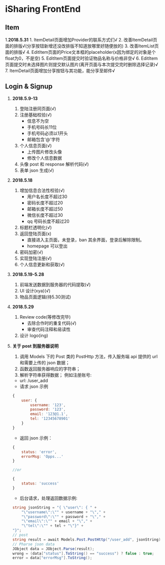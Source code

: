 # iSharing FrontEnd

## Item

1.**2018.5.31**
    1. ItemDetail页面增加Provider的联系方式们√
    2. 改善ItemDetail页面的排版√(分享按钮新增还没改排版不知道放哪里好随便放的)
    3. 改善ItemList页面的排版√
    4. EditItem页面的Price文本框的placeholder(x因为绑定的对象是个float为0，不是空)
    5. EditItem页面提交时验证物品名称与价格非空√
    6. EditItem页面提交时未选择图片则提交默认图片(离开页面与本次提交完时删除选择记录)√
    7. ItemDetail页面增加分享按钮与其功能，能分享至邮件√


## Login & Signup

1. **2018.5.9-13**
    1. 登陆注册同页面(√)
    1. 注册基础校验(√)
        - 信息不为空
        - 手机号码长11位
        - 手机号码必须以1开头
        - 邮箱包含'@'字符
    1. 个人信息页面(√)
        - 上传图片修改头像
        - 修改个人信息数据
    1. 头像 post 和 response 解析代码(√)
    1. 表单 json 生成(√)

1. **2018.5.18**
    1. 增加信息合法性校验(√)
        - 用户名长度不超过30
        - 密码长度不超过20
        - 邮箱长度不超过50
        - 微信长度不超过30
        - qq 号码长度不超过20
    1. 标题栏透明化(√)
    1. 返回登陆页面(x)
        - 直接进入主页面，未登录，ban 其余界面，登录后解除限制。
        - homepage 可以登出
    1. 密码加密(√)
    1. 实现登陆注册(√)
    1. 个人信息更新和获取(√)
1. **2018.5.19-5.28**
    1. 前端发送数据到服务器的代码提取(√)
    1. UI 设计(xya)(√)
    1. 物品页面逻辑(待5.30测试)
1. **2018.5.29**
    1. Review code(等修改完毕)
        - 去除合作时的重复代码(√)
        - 审查代码注释和易读性
    1. 设计 logo(ing)
1. **关于 post 到服务器说明**
    1. 调用 Models 下的 Post 类的 PostHttp 方法，传入服务端 api 提供的 url 和需要上传的 json 数据；
    1. 函数返回服务器响应的字符串；
    1. 解析字符串获得数据；
    例如注册账号:
    
    - url: /user_add
    - 请求 json 示例
    
    ```js
    {
        user: {
            username: '123',
            password: '123',
            email: '123@1.1',
            tel: '12345678901'
        }
    }
    ```
    
    - 返回 json 示例：

    ```js
    {
        status: 'error',
        errorMsg: 'Opps...'
    }

    //or

    {
        status: 'success'
    }
    ```

    - 后台请求，处理返回数据示例:

    ```cs
    string jsonString = "{ \"user\": { " +
        "\"username\":\"" + username + "\"," +
        "\"password\":\"" + password + "\"," +
        "\"email\":\"" + email + "\"," +
        "\"tel\":\"" + tel + "\"}" +
    "}";
    // post
    string result = await Models.Post.PostHttp("/user_add", jsonString);
    // Pharse json data
    JObject data = JObject.Parse(result);
    wrong = (data["status"].ToString() == "success") ? false : true;
    error = data["errorMsg"].ToString();
    ```
